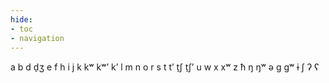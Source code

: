 ```yaml
---
hide:
- toc
- navigation
---
```

a
b
d
d̠ʒ
e
f
h
i
j
k
kʷ
kʷʼ
kʼ
l
m
n
o
r
s
t
tʼ
t̠ʃ
t̠ʃʼ
u
w
x
xʷ
z
ħ
ŋ
ŋʷ
ə
ɡ
ɡʷ
ɨ
ʃ
ʔ
ʕ
